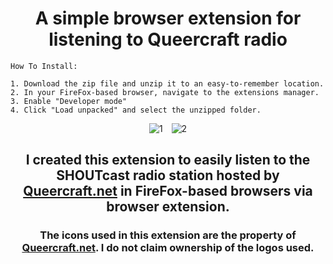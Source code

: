 <div align="center">
  <h1>A simple browser extension for listening to Queercraft radio</h1>
</div>

~~~~~~~~~~~~~~~~~~~~~~~~~~~~~~~~~~~~~~~~~~~~~~~~~~~~~~~~~~~~~~~~~~~~~~~~~~~~~~~~~~~~
How To Install:

1. Download the zip file and unzip it to an easy-to-remember location.
2. In your FireFox-based browser, navigate to the extensions manager.
3. Enable "Developer mode"
4. Click "Load unpacked" and select the unzipped folder.
~~~~~~~~~~~~~~~~~~~~~~~~~~~~~~~~~~~~~~~~~~~~~~~~~~~~~~~~~~~~~~~~~~~~~~~~~~~~~~~~~~~~

<div align="center">
  <img src="https://github.com/user-attachments/assets/cf59b864-fed6-4cad-847f-dad6de316e1e" alt="1" style="margin-right: 10px;">
  <img src="https://github.com/user-attachments/assets/752ebf33-1c01-4330-8a2e-d418aefc1d2a" alt="2">
</div>

<div align="center">
  <h2>I created this extension to easily listen to the SHOUTcast radio station hosted by <a href="https://www.queercraft.net/radio">Queercraft.net</a> in FireFox-based browsers via browser extension.</h2>
</div>

<div align="center">
  <h3>The icons used in this extension are the property of <a href="https://www.queercraft.net">Queercraft.net</a>. I do not claim ownership of the logos used.</h3>
</div>
